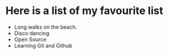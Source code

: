 # Here is a list of my favourite list
- Long walks on the beach.
- Disco dancing
- Open Source
- Learning Git and Github
